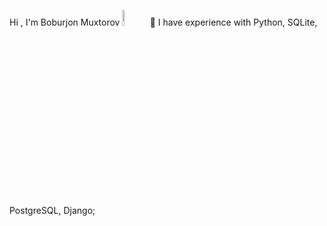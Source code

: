  Hi , I'm  Boburjon Muxtorov <img style="width:8%" src="https://em-content.zobj.net/source/noto-emoji-animations/344/waving-hand_1f44b.gif">
 🌱   I have experience with Python, SQLite, PostgreSQL, Django;
